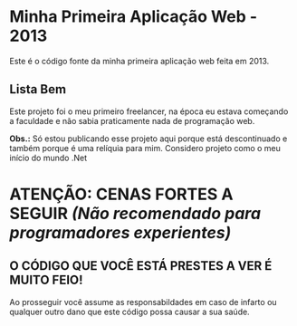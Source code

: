 # Minha Primeira Aplicação Web - 2013
Este é o código fonte da minha primeira aplicação web feita em 2013.

## Lista Bem

Este projeto foi o meu primeiro freelancer, na época eu estava começando a faculdade e não sabia praticamente nada de programação web.

**Obs.:** Só estou publicando esse projeto aqui porque está descontinuado e também porque é uma relíquia para mim. Considero projeto como o meu início do mundo .Net

# ATENÇÃO: CENAS FORTES A SEGUIR *(Não recomendado para programadores experientes)*

## O CÓDIGO QUE VOCÊ ESTÁ PRESTES A VER É MUITO FEIO!

Ao prosseguir você assume as responsabildades em caso de infarto ou qualquer outro dano que este código possa causar a sua saúde.
